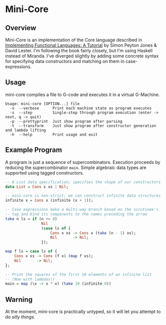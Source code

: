 # Mini-Core
## Overview
Mini-Core is an implementation of the Core language described in [Implementing Functional Languages: A Tutorial](http://research.microsoft.com/en-us/um/people/simonpj/papers/pj-lester-book/) by Simon Peyton Jones & David Lester. I'm following the book fairly closely, but I'm using Haskell instead of Miranda. I've diverged slightly by adding some concrete syntax for specifying data constructors and matching on them in case-expressions.

## Usage
mini-core compiles a file to G-code and executes it in a virtual G-Machine.

    Usage: mini-core [OPTION...] file
      -v  --verbose      Print each machine state as program executes
      -s  --step         Single-step through program execution (enter -> next, q -> quit)
      -p  --prettyprint  Just show program after parsing
      -t  --transform    Just show program after constructor generation and lambda lifting
      -h  --help         Print usage and exit

## Example Program
A program is just a sequence of supercombinators. Execution proceeds by reducing the supercombinator `main`. Simple algebraic data types are supported using tagged constructors.

```haskell
-- A List data specification; specifies the shape of our constructors
data List = Cons x xs | Nil;

-- mini-core is non-strict; we can construct infinite data structures
infinite x = Cons x (infinite (x + 1));

-- Case expressions make a multi-way branch based on the scrutinee's
-- tag and bind its components to the names preceding the arrow
take n ls = if (n <= 0)
                Nil
                (case ls of {
                    Cons x xs -> Cons x (take (n - 1) xs);
                    Nil       -> Nil;
                });

map f ls = case ls of {
    Cons x xs -> Cons (f x) (map f xs);
    Nil       -> Nil;
};

-- Print the squares of the first 10 elements of an infinite list
-- (Now with lambdas!)
main = map (\x -> x * x) (take 10 (infinite 0))
```

## Warning
At the moment, mini-core is practically untyped, so it will let you attempt to do <i>silly things</i>.

